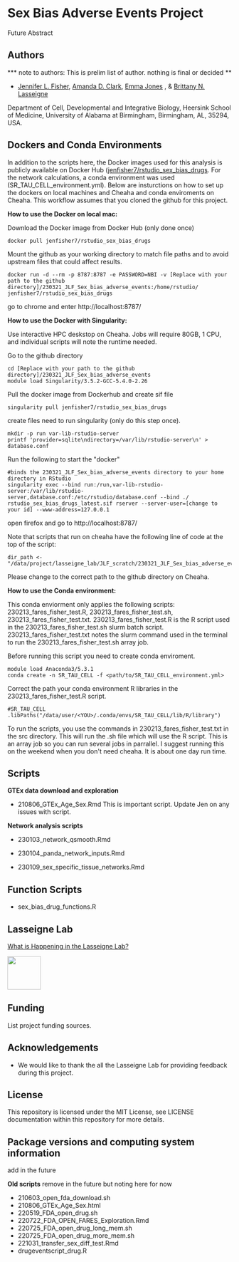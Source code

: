 # Sex Bias Adverse Events Project

Future Abstract

## Authors

*** note to authors: This is prelim list of author. nothing is final or decided **
- [Jennifer L. Fisher](https://www.github.com/JenFisher7), [Amanda D. Clark](https://github.com/adc0032), [Emma Jones](https://github.com/emmafjones) , & [Brittany N. Lasseigne](https://github.com/blasseigne)

Department of Cell, Developmental and Integrative Biology, Heersink School of Medicine, University of Alabama at Birmingham, Birmingham, AL, 35294, USA.

## Dockers and Conda Environments

In addition to the scripts here, the Docker images used for this analysis is publicly available on Docker Hub ([jenfisher7/rstudio_sex_bias_drugs](https://hub.docker.com/r/jenfisher7/rstudio_sex_bias_drugs). For the network calculations, a conda environment was used (SR_TAU_CELL_environment.yml). Below are insturctions on how to set up the dockers on local machines and Cheaha and conda enviroments on Cheaha. This workflow assumes that you cloned the github for this project. 


**How to use the Docker on local mac:**

Download the Docker image from Docker Hub (only done once)
````
docker pull jenfisher7/rstudio_sex_bias_drugs
````

Mount the github as your working directory to match file paths and to avoid upstream files that could affect results. 
```
docker run -d --rm -p 8787:8787 -e PASSWORD=NBI -v [Replace with your path to the github directory]/230321_JLF_Sex_bias_adverse_events:/home/rstudio/ jenfisher7/rstudio_sex_bias_drugs
```
go to chrome and enter http://localhost:8787/


**How to use the Docker with Singularity:**

Use interactive HPC deskstop on Cheaha. Jobs will require 80GB, 1 CPU, and individual scripts will note the runtime needed. 

Go to the github directory 
````
cd [Replace with your path to the github directory]/230321_JLF_Sex_bias_adverse_events
module load Singularity/3.5.2-GCC-5.4.0-2.26
````
Pull the docker image from Dockerhub and create sif file
````
singularity pull jenfisher7/rstudio_sex_bias_drugs
````
create files need to run singularity (only do this step once).
````
mkdir -p run var-lib-rstudio-server
printf 'provider=sqlite\ndirectory=/var/lib/rstudio-server\n' > database.conf
````
Run the following to start the "docker"
````
#binds the 230321_JLF_Sex_bias_adverse_events directory to your home directory in RStudio
singularity exec --bind run:/run,var-lib-rstudio-server:/var/lib/rstudio-server,database.conf:/etc/rstudio/database.conf --bind ./ rstudio_sex_bias_drugs_latest.sif rserver --server-user=[change to your id] --www-address=127.0.0.1
````
open firefox and go to http://localhost:8787/

Note that scripts that run on cheaha have the following line of code at the top of the script:

````
dir_path <- "/data/project/lasseigne_lab/JLF_scratch/230321_JLF_Sex_bias_adverse_events/"
````
Please change to the correct path to the github directory on Cheaha. 

**How to use the Conda environment:**

This conda enviorment only applies the following scripts: 230213_fares_fisher_test.R, 230213_fares_fisher_test.sh, 230213_fares_fisher_test.txt.
230213_fares_fisher_test.R is the R script used in the 230213_fares_fisher_test.sh slurm batch script. 230213_fares_fisher_test.txt notes the slurm command used in the terminal to run the 230213_fares_fisher_test.sh array job. 

Before running this script you need to create conda enviroment.
````
module load Anaconda3/5.3.1
conda create -n SR_TAU_CELL -f <path/to/SR_TAU_CELL_environment.yml>
````

Correct the path your conda environment R libraries in the 230213_fares_fisher_test.R script.
````
#SR_TAU_CELL
.libPaths("/data/user/<YOU>/.conda/envs/SR_TAU_CELL/lib/R/library")
````
To run the scripts, you use the commands in 230213_fares_fisher_test.txt in the src directory. This will run the .sh file which will use the R script. This is an array job so you can run several jobs in parrallel. I suggest running this on the weekend when you don't need cheaha. It is about one day run time. 


## Scripts
**GTEx data download and exploration**
- 210806_GTEx_Age_Sex.Rmd
This is important script. Update Jen on any issues with script. 

**Network analysis scripts**
- 230103_network_qsmooth.Rmd
- 230104_panda_network_inputs.Rmd

- 230109_sex_specific_tissue_networks.Rmd


## Function Scripts
- sex_bias_drug_functions.R


## Lasseigne Lab

[What is Happening in the Lasseigne Lab?](https://www.lasseigne.org/)

<img src="https://www.lasseigne.org/img/main/lablogo.png" width="75" height="75">

## Funding

List project funding sources.

## Acknowledgements

 - We would like to thank the all the Lasseigne Lab for providing feedback during this project.

## License

This repository is licensed under the MIT License, see LICENSE
documentation within this repository for more details.


## Package versions and computing system information

add in the future 

**Old scripts**
remove in the future but noting here for now
- 210603_open_fda_download.sh
- 210806_GTEx_Age_Sex.html
- 220519_FDA_open_drug.sh
- 220722_FDA_OPEN_FARES_Exploration.Rmd
- 220725_FDA_open_drug_long_mem.sh
- 220725_FDA_open_drug_more_mem.sh
- 221031_transfer_sex_diff_test.Rmd
- drugeventscript_drug.R

